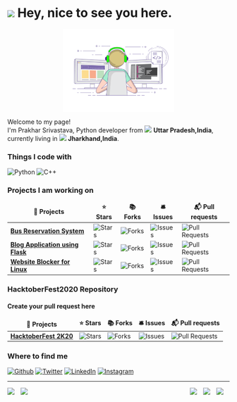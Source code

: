 <h1><img src="https://emojis.slackmojis.com/emojis/images/1531849430/4246/blob-sunglasses.gif?1531849430" width="30"/> Hey, nice to see you here.</h1>

<img src = "https://raw.githubusercontent.com/ami-jugjug/ami-jugjug/main/coding-freak.gif" width = "400" style = "display: block;margin-left: auto;margin-right: auto;width: 50%;align : center"/>


<p>
    Welcome to my page! </br> I'm Prakhar Srivastava, Python developer from <img src="https://image.shutterstock.com/image-illustration/india-flag-icon-clipping-     path-260nw-175844369.jpg" width="18"/> <b>Uttar Pradesh,India</b>, currently living in <img src="https://image.shutterstock.com/image-illustration/india-flag-     icon-clipping-path-260nw-175844369.jpg" width="18"/> <b>Jharkhand,India</b>. </p>
    <h3>
	Things I code with
    </h3>
<p>
  <img alt="Python" src="https://img.shields.io/badge/Python-%20-lightgrey" />
  <img alt="C++" src="https://img.shields.io/badge/C++-%20-red" />
</p>
<h3>Projects I am working on</h3>
<table>
  <thead align="center">
    <tr border: none;>
      <td><b>🎁 Projects</b></td>
      <td><b>⭐ Stars</b></td>
      <td><b>📚 Forks</b></td>
      <td><b>🛎 Issues</b></td>
      <td><b>📬 Pull requests</b></td>
    </tr>
  </thead>
  <tbody>
    <tr>
	<td><a href="https://github.com/ami-jugjug/BUS-RESERVATION-SYSTEM-USING-CPP-STL"><b>Bus Reservation System</b></a></td>
	<td><img alt="Stars" src="https://img.shields.io/github/stars/ami-jugjug/BUS-RESERVATION-SYSTEM-USING-CPP-STL?style=flat-square&labelColor=343b41"/></td>
	<td><img alt="Forks" src="https://img.shields.io/github/forks/ami-jugjug/BUS-RESERVATION-SYSTEM-USING-CPP-STL?style=flat-square&labelColor=343b41"/></td>
	<td><img alt="Issues" src="https://img.shields.io/github/issues/ami-jugjug/BUS-RESERVATION-SYSTEM-USING-CPP-STL?style=flat-square&labelColor=343b41"/>		</td>
	<td><img alt="Pull Requests" src="https://img.shields.io/github/issues-pr/ami-jugjug/BUS-RESERVATION-SYSTEM-USING-CPP-STL?style=flat-square&labelColor=343b41"/></td>
    </tr>
    <tr>
	<td><a href="https://github.com/ami-jugjug/Flask-App-combined"><b>Blog Application using Flask</b></a></td>
        <td><img alt="Stars" src="https://img.shields.io/github/stars/ami-jugjug/Flask-App-combined?style=flat-square&labelColor=343b41"/></td>
        <td><img alt="Forks" src="https://img.shields.io/github/forks/ami-jugjug/Flask-App-combined?style=flat-square&labelColor=343b41"/></td>
        <td><img alt="Issues" src="https://img.shields.io/github/issues/ami-jugjug/Flask-App-combined?style=flat-square&labelColor=343b41"/></td>
        <td><img alt="Pull Requests" src="https://img.shields.io/github/issues-pr/ami-jugjug/Flask-App-combined?style=flat-square&labelColor=343b41"/></td>
    </tr>
    <tr>
	<td><a href="https://github.com/ami-jugjug/Website-Blocker-for-Linux-GUI"><b>Website Blocker for Linux</b></a></td>
        <td><img alt="Stars" src="https://img.shields.io/github/stars/ami-jugjug/Website-Blocker-for-Linux-GUI?style=flat-square&labelColor=343b41"/></td>
        <td><img alt="Forks" src="https://img.shields.io/github/forks/ami-jugjug/Website-Blocker-for-Linux-GUI?style=flat-square&labelColor=343b41"/></td>
        <td><img alt="Issues" src="https://img.shields.io/github/issues/ami-jugjug/Website-Blocker-for-Linux-GUI?style=flat-square&labelColor=343b41"/></td>
        <td><img alt="Pull Requests" src="https://img.shields.io/github/issues-pr/ami-jugjug/Website-Blocker-for-Linux-GUI?style=flat-square&labelColor=343b41"/>	 </td>
    </tr>
  </tbody>
</table>
<h3>HacktoberFest2020 Repository</h3>
<h4>Create your pull request here</h4>
<table>
  <thead align="center">
    <tr border: none;>
      <td><b>🎁 Projects</b></td>
      <td><b>⭐ Stars</b></td>
      <td><b>📚 Forks</b></td>
      <td><b>🛎 Issues</b></td>
      <td><b>📬 Pull requests</b></td>
    </tr>
  </thead>
  <tbody>
    <tr>
	<td><a href="https://github.com/ami-jugjug/Hacktoberfest2K20"><b>HacktoberFest 2K20</b></a></td>
	<td><img alt="Stars" src="https://img.shields.io/github/stars/ami-jugjug/Hacktoberfest2K20?style=flat-square&labelColor=343b41"/></td>
	<td><img alt="Forks" src="https://img.shields.io/github/forks/ami-jugjug/Hacktoberfest2K20?style=flat-square&labelColor=343b41"/></td>
	<td><img alt="Issues" src="https://img.shields.io/github/issues/ami-jugjug/Hacktoberfest2K20?style=flat-square&labelColor=343b41"/>		</td>
	<td><img alt="Pull Requests" src="https://img.shields.io/github/issues-pr/ami-jugjug/Hacktoberfest2K20?style=flat-square&labelColor=343b41"/></td>
    </tr>
  </tbody>
</table>
<h3>Where to find me</h3>
<p>
 <a href="https://github.com/ami-jugjug" target="_blank"><img alt="Github" src="https://img.shields.io/badge/GitHub-%2312100E.svg?&style=for-the-badge&logo=Github&logoColor=white" /></a> <a href="https://twitter.com/ami_jugjug" target="_blank"><img alt="Twitter" src="https://img.shields.io/badge/twitter-%231DA1F2.svg?&style=for-the-badge&logo=twitter&logoColor=white" /></a> <a href="https://www.linkedin.com/in/amijugjug" target="_blank"><img alt="LinkedIn" src="https://img.shields.io/badge/linkedin-%230077B5.svg?&style=for-the-badge&logo=linkedin&logoColor=white" /></a> <a href="https://www.instagram.com/ami_jugjug" target="_blank"><img alt="Instagram" src="https://img.shields.io/badge/instagram-%230077B5.svg?&style=for-the-badge&logo=instagram&logoColor=purple" /></a>
</p>

------------
<p align='center'>
  <img width="30"  align='left' src="https://media1.giphy.com/media/du3J3cXyzhj75IOgvA/giphy.gif?cid=ecf05e47606xz337xsmht436z15o6q5lfdqfmid86fp0j5qc&rid=giphy.gif">
    <img width="30"  align='right' src="https://media.giphy.com/media/KAq5w47R9rmTuvWOWa/giphy.gif">
    <img width="30"  align='right'  src="https://user-images.githubusercontent.com/42747200/46140125-da084900-c26d-11e8-8ea7-c45ae6306309.png">
    <img width="30"  align='left' src="https://media2.giphy.com/media/SS8CV2rQdlYNLtBCiF/giphy.gif">
    <img width="30"  align='right' src="https://media.giphy.com/media/26n7b7PjSOZJwVCmY/giphy.gif">
</p>
